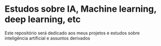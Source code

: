 # Estudos sobre IA, Machine learning, deep learning, etc
Este repositório será dedicado aos meus projetos e estudos sobre inteligência artificial e assuntos derivados
